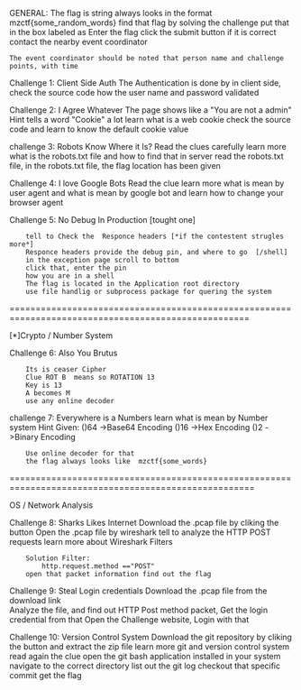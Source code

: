 GENERAL:
	The flag is string
	always looks in the format  mzctf{some_random_words}
	find that flag by solving the challenge
	put that in the box labeled as Enter the flag
	click the submit button
	if it is correct contact the nearby event coordinator

	The event coordinator should be noted that person name and challenge points, with time




Challenge 1:
	Client Side Auth
		The Authentication is done by in client side,
		check the source code
		how the user name and password validated

Challenge 2:
	I Agree Whatever
		The page shows like a "You are not a admin"
		Hint tells a word "Cookie" a lot
		learn what is a web cookie
		check the source code
		and learn to know the default cookie value

challenge 3:
	Robots Know Where it Is?
		Read the clues carefully
		learn more what is the robots.txt file and how to find that in server
		read the robots.txt file, 
		in the robots.txt file, the flag location has been given

Challenge 4:
	I love Google Bots
		Read the clue
		learn more what is mean by user agent
		and what is mean by google bot
		and learn how to change your browser agent

Challenge 5:
	No Debug In Production [tought one]

		tell to Check the  Responce headers [*if the contestent strugles more*]
		Responce headers provide the debug pin, and where to go  [/shell]
		in the exception page scroll to bottom
		click that, enter the pin
		how you are in a shell
		The flag is located in the Application root directory
		use file handlig or subprocess package for quering the system
====================================================================================================

[*]Crypto / Number System



Challenge 6:
	Also You Brutus

		Its is ceaser Cipher
		Clue ROT B  means so ROTATION 13
		Key is 13
		A becomes M 
		use any online decoder

challenge 7:
	Everywhere is a Numbers
		learn what is mean by Number system
		Hint Given:
		()64 ->Base64 Encoding
		()16 ->Hex Encoding
		()2  ->Binary Encoding 

		Use online decoder for that
		the flag always looks like  mzctf{some_words}

=====================================================================================================

OS / Network Analysis	

Challenge 8:
	Sharks Likes Internet
		Download the .pcap file by cliking the button
		Open the .pcap file by wireshark
		tell to analyze the HTTP POST requests
		learn more about Wireshark Filters

		Solution Filter: 
			http.request.method =="POST"
		open that packet information find out the flag

Challenge 9:
	Steal Login credentials
		Download the .pcap file from the download link <br>
         Analyze the file, and find out HTTP Post method packet, 
         Get the login credential from that
         Open the Challenge website, Login with that 

			
Challenge 10:
	Version Control System
		Download the git repository  by cliking the button and extract the zip file
		learn more git and version control system
		read again the clue
		open the git bash application installed in your system 
		navigate to the correct directory
		list out the git log 
		checkout that specific commit
		get the flag




